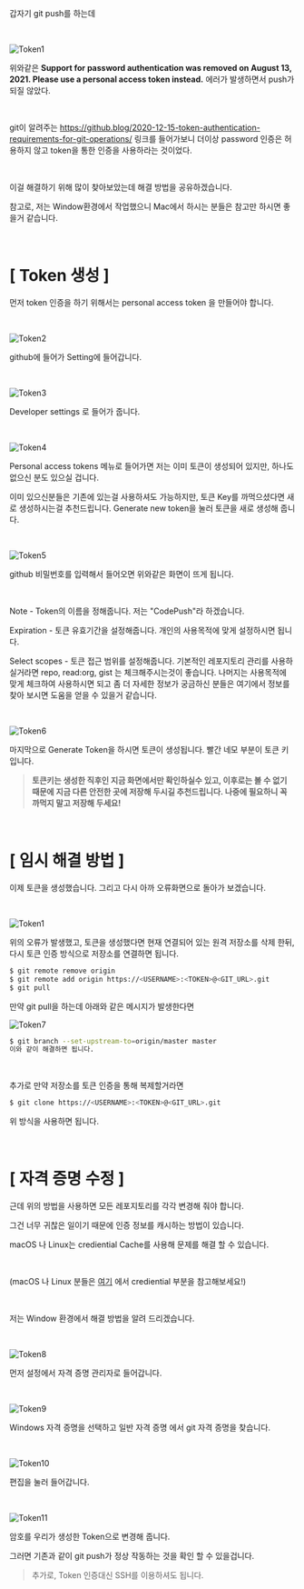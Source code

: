 갑자기 git push를 하는데

<br>

![Token1](/Img/Token/Token1.png)


위와같은 **Support for password authentication was removed on August 13, 2021. Please use a personal access token instead.** 에러가 발생하면서 push가 되질 않았다.

<br>

git이 알려주는 https://github.blog/2020-12-15-token-authentication-requirements-for-git-operations/  링크를 들어가보니 더이상 password 인증은 허용하지 않고 token을 통한 인증을 사용하라는 것이었다.

<br>

이걸 해결하기 위해 많이 찾아보았는데 해결 방법을 공유하겠습니다.

참고로, 저는 Window환경에서 작업했으니 Mac에서 하시는 분들은 참고만 하시면 좋을거 같습니다.

<br>

# [ Token 생성 ]
먼저 token 인증을 하기 위해서는 personal access token 을 만들어야 합니다.

<br>

![Token2](/Img/Token/Token2.png)

github에 들어가 Setting에 들어갑니다.

<br>

![Token3](/Img/Token/Token3.png) 

Developer settings 로 들어가 줍니다.

<br>

![Token4](/Img/Token/Token4.png)

Personal access tokens 메뉴로 들어가면 저는 이미 토큰이 생성되어 있지만, 하나도 없으신 분도 있으실 겁니다.

이미 있으신분들은 기존에 있는걸 사용하셔도 가능하지만, 토큰 Key를 까먹으셨다면 새로 생성하시는걸 추천드립니다. Generate new token을 눌러 토큰을 새로 생성해 줍니다.

<br>

![Token5](/Img/Token/Token5.png)

github 비밀번호를 입력해서 들어오면 위와같은 화면이 뜨게 됩니다.

<br>

Note - Token의 이름을 정해줍니다. 저는 "CodePush"라 하겠습니다.

Expiration - 토큰 유효기간을 설정해줍니다. 개인의 사용목적에 맞게 설정하시면 됩니다.

Select scopes - 토큰 접근 범위를 설정해줍니다. 기본적인 레포지토리 관리를 사용하실거라면 repo, read:org, gist 는 체크해주시는것이 좋습니다. 나머지는 사용목적에 맞게 체크하여 사용하시면 되고 좀 더 자세한 정보가 궁금하신 분들은 여기에서 정보를 찾아 보시면 도움을 얻을 수 있을거 같습니다.

<br>

![Token6](/Img/Token/Token6.png)

마지막으로 Generate Token을 하시면 토큰이 생성됩니다. 빨간 네모 부분이 토큰 키 입니다.

> **토큰키는 생성한 직후인 지금 화면에서만 확인하실수 있고, 이후로는 볼 수 없기 때문에 지금 다른 안전한 곳에 저장해 두시길 추천드립니다. 나중에 필요하니 꼭 까먹지 말고 저장해 두세요!**
 
<br>

# [ 임시 해결 방법 ]
이제 토큰을 생성했습니다. 그리고 다시 아까 오류화면으로 돌아가 보겠습니다.

<br>

![Token1](/Img/Token/Token1.png)

위의 오류가 발생했고, 토큰을 생성했다면 현재 연결되어 있는 원격 저장소를 삭제 한뒤, 다시 토큰 인증 방식으로 저장소를 연결하면 됩니다.

```Bash
$ git remote remove origin
$ git remote add origin https://<USERNAME>:<TOKEN>@<GIT_URL>.git
$ git pull
```

만약 git pull을 하는데 아래와 같은 메시지가 발생한다면

![Token7](/Img/Token/Token7.png)

```Bash
$ git branch --set-upstream-to=origin/master master
이와 같이 해결하면 됩니다.
```

<br>

추가로 만약 저장소를 토큰 인증을 통해 복제할거라면

```Bash
$ git clone https://<USERNAME>:<TOKEN>@<GIT_URL>.git
```
위 방식을 사용하면 됩니다.

<br>

# [ 자격 증명 수정 ]
근데 위의 방법을 사용하면 모든 레포지토리를 각각 변경해 줘야 합니다.

그건 너무 귀찮은 일이기 때문에 인증 정보를 캐시하는 방법이 있습니다.

macOS 나 Linux는 crediential Cache를 사용해 문제를 해결 할 수 있습니다. 

<br>

(macOS 나 Linux 분들은 
[여기](https://dolsup.work/tech-blog/different-ways-to-access-github-repository/)
에서 crediential 부분을 참고해보세요!)
 
<br>

저는 Window 환경에서 해결 방법을 알려 드리겠습니다.

<br>

![Token8](/Img/Token/Token8.png)

먼저 설정에서 자격 증명 관리자로 들어갑니다.

<br>

![Token9](/Img/Token/Token9.png)

Windows 자격 증명을 선택하고 일반 자격 증명 에서 git 자격 증명을 찾습니다.

<br>

![Token10](/Img/Token/Token10.png)

편집을 눌러 들어갑니다.

<br>

![Token11](/Img/Token/Token11.png)

암호를 우리가 생성한 Token으로 변경해 줍니다.

그러면 기존과 같이 git push가 정상 작동하는 것을 확인 할 수 있을겁니다.

> 추가로, Token 인증대신 SSH를 이용하셔도 됩니다.